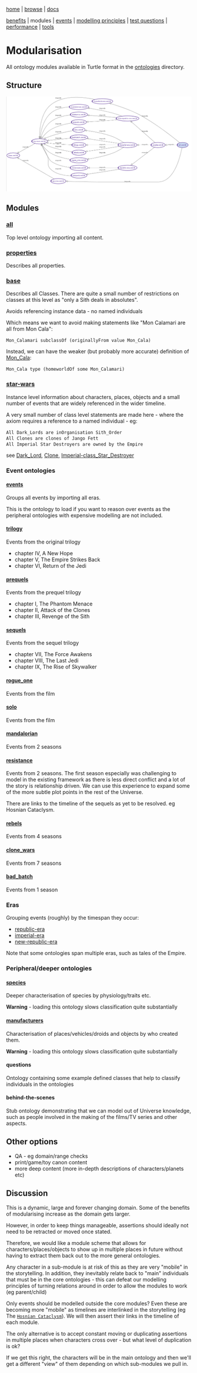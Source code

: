 [home](../) |
[browse](https://www.star-wars-ontology.co.uk/) |
[docs](readme.md)

[benefits](benefits.md) |
modules |
[events](events.md) |
[modelling principles](modelling-principles.md) |
[test questions](test-questions.md) |
[performance](performance.md) |
[tools](tools.md)

# Modularisation

All ontology modules available in Turtle format in the [ontologies](../ontologies/) directory.

## Structure

![Import Structure](images/imports.png)
    
## Modules

### [all](https://www.star-wars-ontology.co.uk/ontologies/-1715300141/)

Top level ontology importing all content.

### [properties](https://www.star-wars-ontology.co.uk/ontologies/-64965907/)

Describes all properties.

### [base](https://www.star-wars-ontology.co.uk/ontologies/-1190915901/)

Describes all Classes.
There are quite a small number of restrictions on classes at this level
as "only a Sith deals in absolutes".

Avoids referencing instance data - no named individuals

Which means we want to avoid making statements like "Mon Calamari are all from Mon Cala":

    Mon_Calamari subclassOf (originallyFrom value Mon_Cala)

Instead, we can have the weaker (but probably more accurate) definition of [Mon_Cala](https://www.star-wars-ontology.co.uk/individuals/669928383/):

    Mon_Cala type (homeworldOf some Mon_Calamari)

### [star-wars](https://www.star-wars-ontology.co.uk/ontologies/-745736692/)

Instance level information about characters, places, objects and a
small number of events that are widely referenced in the wider timeline.

A very small number of class level statements are made here - where the
axiom requires a reference to a named individual - eg:

    All Dark_Lords are inOrganisation Sith_Order
    All Clones are clones of Jango Fett
    All Imperial Star Destroyers are owned by the Empire

see [Dark_Lord](https://www.star-wars-ontology.co.uk/classes/1095482871/), 
[Clone](https://www.star-wars-ontology.co.uk/classes/1009995030/),
[Imperial-class_Star_Destroyer](https://www.star-wars-ontology.co.uk/classes/2098826796/)


### Event ontologies

#### [events](https://www.star-wars-ontology.co.uk/ontologies/-16665301/)

Groups all events by importing all eras.

This is the ontology to load if you want to reason over events as the peripheral
ontologies with expensive modelling are not included.

#### [trilogy](https://www.star-wars-ontology.co.uk/ontologies/-1571907858/)

Events from the original trilogy

* chapter IV, A New Hope 
* chapter V, The Empire Strikes Back
* chapter VI, Return of the Jedi

#### [prequels](https://www.star-wars-ontology.co.uk/ontologies/1025857927/)

Events from the prequel trilogy

* chapter I, The Phantom Menace
* chapter II, Attack of the Clones
* chapter III, Revenge of the Sith

#### [sequels](https://www.star-wars-ontology.co.uk/ontologies/-794547428/)

Events from the sequel trilogy

* chapter VII, The Force Awakens
* chapter VIII, The Last Jedi
* chapter IX, The Rise of Skywalker

#### [rogue_one](https://www.star-wars-ontology.co.uk/ontologies/-769536717/)

Events from the film

#### [solo](https://www.star-wars-ontology.co.uk/ontologies/198972105/)

Events from the film

#### [mandalorian](https://www.star-wars-ontology.co.uk/ontologies/1284360452/)

Events from 2 seasons

#### [resistance](https://www.star-wars-ontology.co.uk/ontologies/-1881387829/)

Events from 2 seasons. The first season especially was challenging to model in the existing framework as there is less direct conflict and a lot of the story is relationship driven. We can use this experience to expand some of the more subtle plot points in the rest of the Universe.

There are links to the timeline of the sequels as yet to be resolved. eg Hosnian Cataclysm.

#### [rebels](https://www.star-wars-ontology.co.uk/ontologies/-530806561/)

Events from 4 seasons

#### [clone_wars](https://www.star-wars-ontology.co.uk/ontologies/1278562005/)

Events from 7 seasons

#### [bad_batch](https://www.star-wars-ontology.co.uk/ontologies/-893076728/)

Events from 1 season

### Eras

Grouping events (roughly) by the timespan they occur:

* [republic-era](https://www.star-wars-ontology.co.uk/ontologies/-1501389091/)
* [imperial-era](https://www.star-wars-ontology.co.uk/ontologies/1616560536/)
* [new-republic-era](https://www.star-wars-ontology.co.uk/ontologies/-768890178/)

Note that some ontologies span multiple eras, such as tales of the Empire.

### Peripheral/deeper ontologies

#### [species](https://www.star-wars-ontology.co.uk/ontologies/650255162/)

Deeper characterisation of species by physiology/traits etc.

**Warning** - loading this ontology slows classification quite substantially

#### [manufacturers](https://www.star-wars-ontology.co.uk/ontologies/1073412504/)

Characterisation of places/vehicles/droids and objects by who created them.

**Warning** - loading this ontology slows classification quite substantially

#### questions

Ontology containing some example defined classes that help to
classify individuals in the ontologies

#### behind-the-scenes

Stub ontology demonstrating that we can model out of Universe knowledge, such as people involved in the making
of the films/TV series and other aspects.

## Other options

* QA - eg domain/range checks
* print/game/toy canon content
* more deep content (more in-depth descriptions of characters/planets etc)

## Discussion

This is a dynamic, large and forever changing domain.
Some of the benefits of modularising increase as the domain gets larger.

However, in order to keep things manageable, assertions should ideally not need to be retracted or moved once stated.

Therefore, we would like a module scheme that allows for characters/places/objects to show up in multiple places in future without having to extract them back out to the more general ontologies.

Any character in a  sub-module is at risk of this as they are very "mobile" in the storytelling.
In addition, they inevitably relate back to "main" individuals that must be in the core ontologies -
this can defeat our modelling principles of turning relations around in order to allow the modules to work (eg parent/child)

Only events should be modelled outside the core modules? Even these are becoming
more "mobile" as timelines are interlinked in the storytelling
(eg The [`Hosnian Cataclysm`](https://www.star-wars-ontology.co.uk/individuals/1317043629/)).
We will then assert their links in the timeline of each module.

The only alternative is to accept constant moving or duplicating assertions in multiple places when characters cross over - but what level of duplication is ok?

If we get this right, the characters will be in the main ontology and then we'll
get a different "view" of them depending on which sub-modules we pull in.
